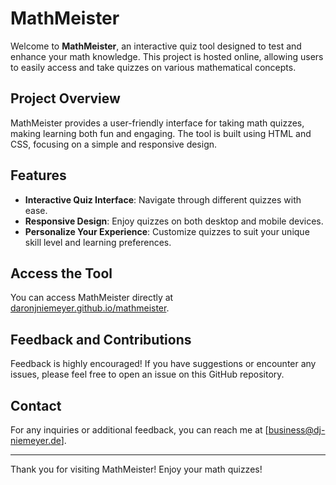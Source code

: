 # MathMeister

Welcome to **MathMeister**, an interactive quiz tool designed to test and enhance your math knowledge. This project is hosted online, allowing users to easily access and take quizzes on various mathematical concepts.

## Project Overview

MathMeister provides a user-friendly interface for taking math quizzes, making learning both fun and engaging. The tool is built using HTML and CSS, focusing on a simple and responsive design.

## Features

- **Interactive Quiz Interface**: Navigate through different quizzes with ease.
- **Responsive Design**: Enjoy quizzes on both desktop and mobile devices.
- **Personalize Your Experience**: Customize quizzes to suit your unique skill level and learning preferences.

## Access the Tool

You can access MathMeister directly at [daronjniemeyer.github.io/mathmeister](https://daronjniemeyer.github.io/mathmeister).

## Feedback and Contributions

Feedback is highly encouraged! If you have suggestions or encounter any issues, please feel free to open an issue on this GitHub repository.

## Contact

For any inquiries or additional feedback, you can reach me at [business@dj-niemeyer.de].

---

Thank you for visiting MathMeister! Enjoy your math quizzes!
